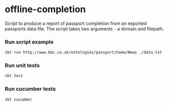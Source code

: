 # offline-completion

Script to produce a report of passport completion from an exported passports data file.
The script takes two arguments - a domain and filepath.

### Run script example

```bash
sbt run http://www.bbc.co.uk/ontologies/passport/home/News ./data.txt
```
### Run unit tests

```bash
sbt test
```

### Run cucumber tests

```bash
sbt cucumber
```